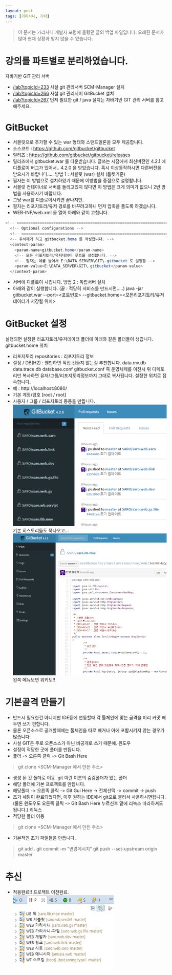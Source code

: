 ```yaml
---
layout: post
tags: [가리사니, 기타]
---
```


> 이 문서는 가리사니 개발자 포럼에 올렸던 글의 백업 파일입니다.
오래된 문서가 많아 현재 상황과 맞지 않을 수 있습니다.


# 강의를 파트별로 분리하였습니다.
자바기반 GIT 관리 서버
- [/lab?topicId=233](/lab?topicId=233)
사설 git 관리서버 SCM-Manager 설치
- [/lab?topicId=266](/lab?topicId=266)
사설 git 관리서버 GitBucket 설치
- [/lab?topicId=267](/lab?topicId=267)
먼저 필요한 git / java 설치는 자바기반 GIT 관리 서버를 참고해주세요.


# GitBucket
- 서블릿으로 추가할 수 있는 war 형태와 스탠드얼론을 모두 제공합니다.
- 소스코드 : https://github.com/gitbucket/gitbucket
- 릴리즈 : https://github.com/gitbucket/gitbucket/releases
- 릴리즈에서 gitbucket.war 를 다운받습니다.
글쓰는 시점에서 최신버전인 4.2.1 에 디플로이 버그가 있어서.. 4.2.0 을 받았습니다.
혹시 이상동작하시면 다른버전을 받으시기 바랍니다.....
방법 1 : 서블릿 (war) 설치 (톰켓기준)
- 필자는 이 방법으로 설치하였기 때문에 이방법을 중점으로 설명합니다.
- 서블릿 컨테이너로 서버를 돌리고있지 않다면 이 방법은 크게 의미가 없으니 2번 방법을 사용하시기 바랍니다.
- 그냥 war를 디플로이시키면 끝나지만..
- 필자는 리포지토리/유저 경로를 바꾸려고하니 먼저 압축을 풀도록 하겠습니다.
- WEB-INF/web.xml 을 열어 아래와 같이 고칩니다.
``` java
<!-- ===================================================================== -->
  <!-- Optional configurations -->
  <!-- ===================================================================== -->
  <-- 주석제거 하고 gitbucket.home 를 작성합니다. -->
  <context-param>
    <param-name>gitbucket.home</param-name>
    <!-- 모든 리포지토리/유저데이터 루트를 설정합니다. -->
    <!-- 필자는 예를 들어서 E:\DATA_SERVER\GIT\.gitbucket 로 설정함 -->
    <param-value>E:\DATA_SERVER\GIT\.gitbucket</param-value>
  </context-param>
```
- 서버에 디플로이 시킵니다.
방법 2 : 독립서버 설치
- 아래와 같이 실행합니다. (끝 : 적당히 서비스를 만드시면.....)
java -jar gitbucket.war --port=<포트번호> --gitbucket.home=<모든리포지토리/유저데이터가 저장될 위치>


# GitBucket  설정
실행되면 설정한 리포지토리/유저데이터 폴더에 아래와 같은 폴더들이 생깁니다.
gitbucket.home 위치
- 리포지토리
repositories : 리포지토리 정보
- 설정 / DB(H2) : 웬만하면 직접 건들지 않는걸 추천합니다.
data.mv.db
data.trace.db
database.conf
gitbucket.conf
즉 운영체제를 이전시 위 디렉토리만 복사하면 유저/그룹/리포지토리정보까지 그대로 복사됩니다.
설정한 위치로 접속합니다.
- 예 : http://localhost:8080/
- 기본 계정/암호 [root / root]
- 사용자 / 그룹 / 리포지토리 등등을 만듭니다.
![](/file/old/136.png)
기본 히스토리들도 쭉나오고...
![](/file/old/137.png)
왼쪽 메뉴보면 위키도!!


# 기본골격 만들기
- 반드시 필요한건 아니지만 IDE등에 연동할때 각 툴체인에 맞는 골격을 미리 커밋 해두면 쓰기 편합니다.
- 물론 오픈소스로 공개할때에는 툴체인을 따로 빼거나 아에 포함시키지 않는 경우가 많습니다.
- 사설 GIT은 주로 오픈소스가 아닌 비공개로 쓰기 때문에.
윈도우
- 설정이 적당한 곳에 폴더를 만듭니다.
- 폴더 -> 오른쪽 클릭 -> Git Bash Here
> git clone <SCM-Manager 에서 만든 주소>
- 생성 된 깃 폴더로 이동 .git 이란 이름의 숨김폴더가 있는 폴더
- 해당 폴더에 기본 프로젝트를 만듭니다.
- 해당폴더 -> 오른족 클릭 -> Git Gui Here -> 전체선택 -> commit -> push
- 초기 세팅이 완료되었다면, 이후 원하는 IDE에서 git으로 불러서 사용하시면됩니다.
(물론 윈도우도 오른쪽 클릭 -> Git Bash Here 누르신후 밑에 리눅스 따라하셔도됩니다.)
리눅스
- 적당한 폴더 이동
> git clone <SCM-Manager 에서 만든 주소>
- 기본적인 초기 파일들을 만듭니다.
> git add .
> git commit -m "변경메시지"
> git push --set-upstream origin master


# 추신
- 적용완료!! 프로젝트 이전완료.
![](/file/old/135.png)